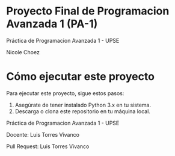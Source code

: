 # Proyecto Final de Programacion Avanzada 1 (PA-1)
Práctica de Programacion Avanzada 1 - UPSE


Nicole Choez


# Cómo ejecutar este proyecto

Para ejecutar este proyecto, sigue estos pasos:
1. Asegúrate de tener instalado Python 3.x en tu sistema.
2. Descarga o clona este repositorio en tu máquina local.

Práctica de Programacion Avanzada 1 - UPSE

Docente: Luis Torres Vivanco

Pull Request: Luis Torres Vivanco
